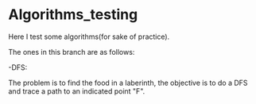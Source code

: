 # Algorithms_testing

Here I test some algorithms(for sake of practice). 

The ones in this branch are as follows:

-DFS:

  The problem is to find the food in a laberinth, the objective is to do a DFS and trace a path to an indicated point 
  "F".
